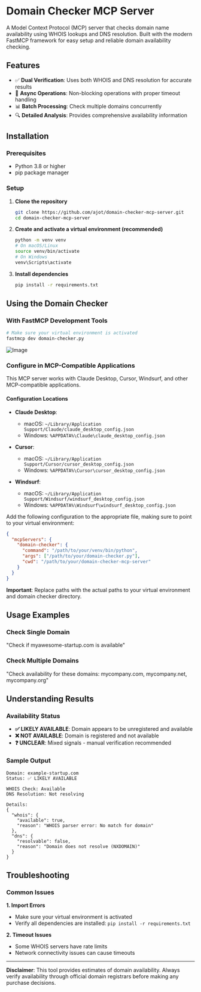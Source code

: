 # Domain Checker MCP Server

A Model Context Protocol (MCP) server that checks domain name availability using WHOIS lookups and DNS resolution. Built with the modern FastMCP framework for easy setup and reliable domain availability checking.

## Features

- ✅ **Dual Verification**: Uses both WHOIS and DNS resolution for accurate results
- 🚀 **Async Operations**: Non-blocking operations with proper timeout handling
- 📊 **Batch Processing**: Check multiple domains concurrently
- 🔍 **Detailed Analysis**: Provides comprehensive availability information

## Installation

### Prerequisites

- Python 3.8 or higher
- pip package manager

### Setup

1. **Clone the repository**
   ```bash
   git clone https://github.com/ajot/domain-checker-mcp-server.git
   cd domain-checker-mcp-server
   ```

2. **Create and activate a virtual environment (recommended)**
   ```bash
   python -m venv venv
   # On macOS/Linux
   source venv/bin/activate
   # On Windows
   venv\Scripts\activate
   ```

3. **Install dependencies**
   ```bash
   pip install -r requirements.txt
   ```

## Using the Domain Checker

### With FastMCP Development Tools

```bash
# Make sure your virtual environment is activated
fastmcp dev domain-checker.py
```
![Image](https://github.com/user-attachments/assets/beb32cf0-499f-40d3-aeda-a255291ca5f3)

### Configure in MCP-Compatible Applications

This MCP server works with Claude Desktop, Cursor, Windsurf, and other MCP-compatible applications.

#### Configuration Locations

- **Claude Desktop**:
  - macOS: `~/Library/Application Support/Claude/claude_desktop_config.json`
  - Windows: `%APPDATA%\Claude\claude_desktop_config.json`
  
- **Cursor**:
  - macOS: `~/Library/Application Support/Cursor/cursor_desktop_config.json`
  - Windows: `%APPDATA%\Cursor\cursor_desktop_config.json`

- **Windsurf**:
  - macOS: `~/Library/Application Support/Windsurf/windsurf_desktop_config.json`
  - Windows: `%APPDATA%\Windsurf\windsurf_desktop_config.json`

Add the following configuration to the appropriate file, making sure to point to your virtual environment:

```json
{
  "mcpServers": {
    "domain-checker": {
      "command": "/path/to/your/venv/bin/python",
      "args": ["/path/to/your/domain-checker.py"],
      "cwd": "/path/to/your/domain-checker-mcp-server"
    }
  }
}
```

**Important**: Replace paths with the actual paths to your virtual environment and domain checker directory.

## Usage Examples

### Check Single Domain
"Check if myawesome-startup.com is available"

### Check Multiple Domains
"Check availability for these domains: mycompany.com, mycompany.net, mycompany.org"

## Understanding Results

### Availability Status

- **✅ LIKELY AVAILABLE**: Domain appears to be unregistered and available
- **❌ NOT AVAILABLE**: Domain is registered and not available
- **❓ UNCLEAR**: Mixed signals - manual verification recommended

### Sample Output

```
Domain: example-startup.com
Status: ✅ LIKELY AVAILABLE

WHOIS Check: Available
DNS Resolution: Not resolving

Details:
{
  "whois": {
    "available": true,
    "reason": "WHOIS parser error: No match for domain"
  },
  "dns": {
    "resolvable": false,
    "reason": "Domain does not resolve (NXDOMAIN)"
  }
}
```

## Troubleshooting

### Common Issues

**1. Import Errors**
- Make sure your virtual environment is activated
- Verify all dependencies are installed: `pip install -r requirements.txt`

**2. Timeout Issues**
- Some WHOIS servers have rate limits
- Network connectivity issues can cause timeouts

---

**Disclaimer**: This tool provides estimates of domain availability. Always verify availability through official domain registrars before making any purchase decisions.